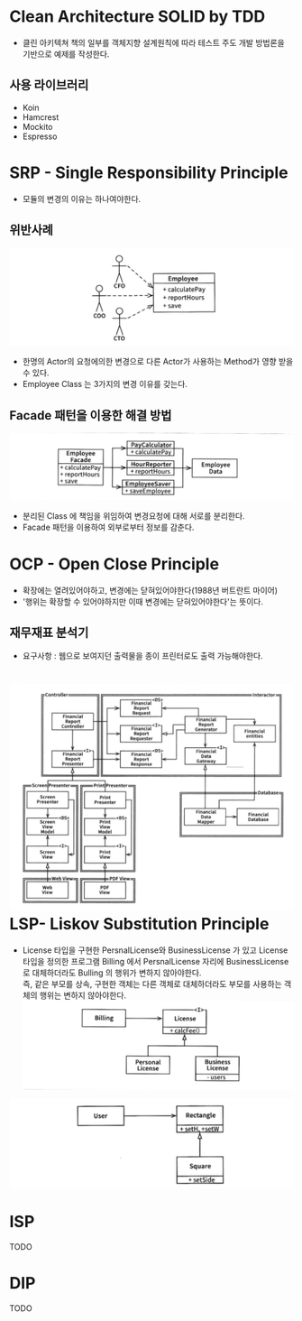 # Clean Architecture SOLID by TDD
- 클린 아키텍쳐 책의 일부를 객체지향 설계원칙에 따라 테스트 주도 개발 방법론을 기반으로 예제를 작성한다.

사용 라이브러리
-----------
- Koin
- Hamcrest
- Mockito
- Espresso

SRP - Single Responsibility Principle 
=================
* 모듈의 변경의 이유는 하나여야한다.   

위반사례
------------------
![SRP Bad](https://github.com/kwcho7/tdd_solid/blob/master/srp/images/srp_bad.png?raw=true)

* 한명의 Actor의 요청에의한 변경으로 다른 Actor가 사용하는 Method가 영향 받을 수 있다.
* Employee Class 는 3가지의 변경 이유를 갖는다.   

Facade 패턴을 이용한 해결 방법 
-------------------
![SRP Facade](https://github.com/kwcho7/tdd_solid/blob/master/srp/images/srp_facade.png?raw=true)

* 분리된 Class 에 책임을 위임하여 변경요청에 대해 서로를 분리한다.
* Facade 패턴을 이용하여 외부로부터 정보를 감춘다.



OCP - Open Close Principle
=================
* 확장에는 열려있어야하고, 변경에는 닫혀있어야한다(1988년 버트란트 마이어)
* '행위는 확장할 수 있어야하지만 이때 변경에는 닫혀있어야한다'는 뜻이다.   

재무재표 분석기
------------------
* 요구사항 : 웹으로 보여지던 출력물을 종이 프린터로도 출력 가능해야한다.   

![Financial](https://raw.githubusercontent.com/kwcho7/tdd_solid/master/ocp/images/financial.png)
LSP- Liskov Substitution Principle
==========
* License 타입을 구현한 PersnalLicense와 BusinessLicense 가 있고 License 타입을 정의한 프로그램 Billing 에서 PersnalLicense 자리에 BusinessLicense 로 대체하더라도 Bulling 의 행위가 변하지 않아야한다.    
즉, 같은 부모를 상속, 구현한 객체는 다른 객체로 대체하더라도 부모를 사용하는 객체의 행위는 변하지 않아야한다.
![License](https://github.com/kwcho7/tdd_solid/blob/master/lsp/images/lsp_license.png?raw=true)

![Rectangle](https://github.com/kwcho7/tdd_solid/blob/master/lsp/images/lsp_rectangle.png?raw=true)

ISP
==========
TODO   

DIP
===========
TODO   

